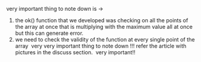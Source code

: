 very important thing to note down is ->
1. the ok() function that we developed was checking on all the points of the array at once that is multiplying with the maximum value all at once but this can generate error.
2. we need to check the validity of the function at every single point of the array
​
very very important thing to note down !!!
refer the article with pictures in the discuss section.
​
very important!!
